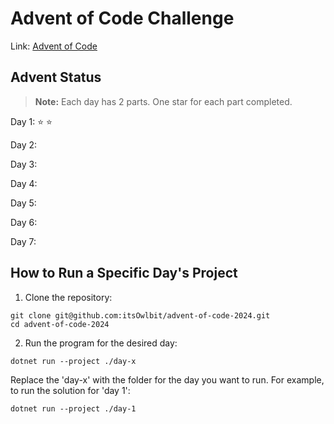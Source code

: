 # Advent of Code Challenge

Link: [Advent of Code](https://adventofcode.com/)

## Advent Status

> **Note:** Each day has 2 parts. One star for each part completed.

Day 1: ⭐ ⭐

Day 2:

Day 3:

Day 4:

Day 5:

Day 6:

Day 7:

## How to Run a Specific Day's Project

1. Clone the repository:

```
git clone git@github.com:itsOwlbit/advent-of-code-2024.git
cd advent-of-code-2024
```

2. Run the program for the desired day:

```
dotnet run --project ./day-x
```

Replace the 'day-x' with the folder for the day you want to run. For example, to run the solution for 'day 1':

```
dotnet run --project ./day-1
```
